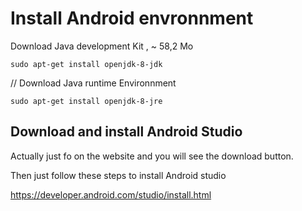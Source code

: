 # Install Android envronnment 
Download Java development Kit , ~  58,2 Mo
```
sudo apt-get install openjdk-8-jdk
```
// Download Java runtime Environnment 
```
sudo apt-get install openjdk-8-jre
```
## Download and install Android Studio
Actually just fo on the website and you will see the download button.

Then just follow these steps to install Android studio

https://developer.android.com/studio/install.html
